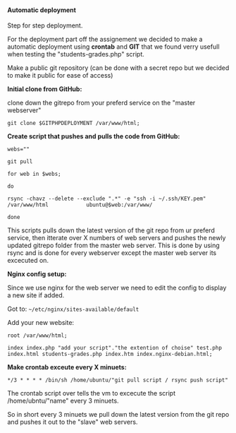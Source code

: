 #### Automatic deployment

Step for step deployment.

For the deployment part off the assignement we decided to make a automatic deployment using **crontab** and **GIT** that we found verry usefull when testing the "students-grades.php" script. 



Make a public git repository (can be done with a secret repo but we decided to make it public for ease of access)



**Initial clone from GitHub:**

clone down the gitrepo from your preferd service on the "master webserver"

`git clone $GITPHPDEPLOYMENT /var/www/html;`



**Create script that pushes and pulls the code from GitHub:**

`webs=""`

`git pull`

`for web in $webs; `

`do`

`rsync -chavz --delete --exclude ".*" -e "ssh -i ~/.ssh/KEY.pem" /var/www/html 		      ubuntu@$web:/var/www/`

`done`



This scripts pulls down the latest version of the git repo from ur preferd service, then itterate over X numbers of web servers and pushes the newly updated gitrepo folder from the master web server. This is done by using rsync and is done for every webserver except the master web server its excecuted on.



**Nginx config setup:**

Since we use nginx for the web server we need to edit the config to display a new site if added.

Got to: `~/etc/nginx/sites-available/default`



Add your new website:

`root /var/www/html;`

`index index.php "add your script"."the extention of choise" test.php index.html students-grades.php index.htm index.nginx-debian.html;`



**Make crontab exceute every X minuets:**

`*/3 * * * * /bin/sh /home/ubuntu/"git pull script / rsync push script" `

The crontab script over tells the vm to excecute the script  /home/ubntu/"name" every 3 minuets.

So in short every 3 minuets we pull down the latest version from the git repo and pushes it out to the "slave" web servers.